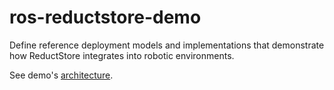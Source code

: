 # ros-reductstore-demo

Define reference deployment models and implementations that demonstrate how ReductStore integrates into robotic environments.

See demo's [architecture](docs/architecture.md).